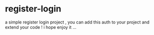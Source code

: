 # register-login
a simple register login project  , you can add this auth to your project and extend your code !
i hope enjoy it ...

